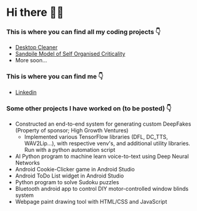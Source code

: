 # Hi there 👋🤠

### This is where you can find all my coding projects 👇

 - [Desktop Cleaner](https://github.com/SidneyRadwan/Desktop_Cleaner)
 - [Sandpile Model of Self Organised Criticality](https://github.com/SidneyRadwan/sandpile-model-soc/)
 - More soon...
 
### This is where you can find me 👇
 
 - [Linkedin](https://www.linkedin.com/in/sidney-radwan/)

### Some other projects I have worked on (to be posted) 👇

 - Constructed an end-to-end system for generating custom DeepFakes (Property of sponsor; High Growth Ventures)
      - Implemented various TensorFlow libraries (DFL, DC_TTS, WAV2Lip...), with respective venv's, and additional utility libraries. Run with a python automation script 
 - AI Python program to machine learn voice-to-text using Deep Neural Networks
 - Android Cookie-Clicker game in Android Studio
 - Android ToDo List widget in Android Studio
 - Python program to solve Sudoku puzzles
 - Bluetooth android app to control DIY motor-controlled window blinds system
 - Webpage paint drawing tool with HTML/CSS and JavaScript

<!--
**SidneyRadwan/SidneyRadwan** is a ✨ _special_ ✨ repository because its `README.md` (this file) appears on your GitHub profile.

Here are some ideas to get you started:

- 🔭 I’m currently working on ...
- 🌱 I’m currently learning ...
- 👯 I’m looking to collaborate on ...
- 🤔 I’m looking for help with ...
- 💬 Ask me about ...
- 📫 How to reach me: ...
- 😄 Pronouns: ...
- ⚡ Fun fact: ...
-->
